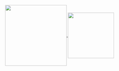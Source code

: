 <a href="https://github.com/anuraghazra/github-readme-stats">
  <img height=200 align="center" src="https://github-readme-stats.vercel.app/api?username=DilemaFixer" />
</a>
<a href="https://github.com/anuraghazra/DilemaFixer">
  <img height=150 align="center" src="https://github-readme-stats.vercel.app/api/top-langs?username=DilemaFixer&layout=compact&langs_count=8&card_width=200" />
</a>


